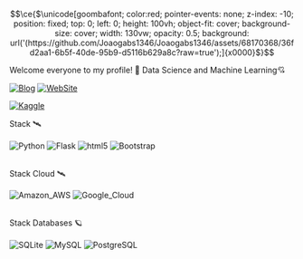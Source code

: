 $$\ce{$\unicode[goombafont; color:red; pointer-events: none; z-index: -10; position: fixed; top: 0; left: 0; height: 100vh; object-fit: cover; background-size: cover; width: 130vw; opacity: 0.5; background: url('(https://github.com/Joaogabs1346/Joaogabs1346/assets/68170368/36fd2aa1-6b5f-40de-95b9-d5116b629a8c?raw=true');]{x0000}$}$$


Welcome everyone to my profile! 🚀
Data Science and Machine Learning💘


[![Blog](https://img.shields.io/badge/Medium-12100E?style=for-the-badge&logo=medium&logoColor=white)](https://medium.com/@joogabrieldesouza)
[![WebSite](https://img.shields.io/badge/website-000000?style=for-the-badge&logo=About.me&logoColor=white)](https://joaogabs1346.github.io)

[![Kaggle](https://img.shields.io/badge/Kaggle-20BEFF?style=for-the-badge&logo=Kaggle&logoColor=white)](https://www.kaggle.com/joaogabrieldesouza)


Stack 🛰️
<div style="display: inline_block">
  <img align="center" alt="Python" src="https://img.shields.io/badge/Python-14354C?style=for-the-badge&logo=python&logoColor=white" />
  <img align="center" alt="Flask" src="https://img.shields.io/badge/Flask-000000?style=for-the-badge&logo=flask&logoColor=white" />
  <img align="center" alt="html5" src="https://img.shields.io/badge/HTML5-E34F26?style=for-the-badge&logo=html5&logoColor=white" />
  <img align="center" alt="Bootstrap" src="https://img.shields.io/badge/Bootstrap-563D7C?style=for-the-badge&logo=bootstrap&logoColor=white" />
</div><br/>


Stack Cloud 🛰️
<div style="display: inline_block">
    <img align="center" alt="Amazon_AWS" src="https://img.shields.io/badge/Amazon_AWS-232F3E?style=for-the-badge&logo=amazon-aws&logoColor=white" />
  <img align="center" alt="Google_Cloud" src="https://img.shields.io/badge/Google_Cloud-4285F4?style=for-the-badge&logo=google-cloud&logoColor=white" />
</div><br/>


Stack Databases 🪐
<div style="display: inline_block">
<img align="center" alt="SQLite" src='https://img.shields.io/badge/SQLite-07405E?style=for-the-badge&logo=sqlite&logoColor=white'/>
<img align="center" alt="MySQL" src='https://img.shields.io/badge/MySQL-00000F?style=for-the-badge&logo=mysql&logoColor=white'/>
<img align="center" alt="PostgreSQL" src='https://img.shields.io/badge/PostgreSQL-316192?style=for-the-badge&logo=postgresql&logoColor=white'/>
</div><br/>
